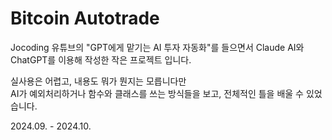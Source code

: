 # Bitcoin Autotrade

Jocoding 유튜브의 "GPT에게 맡기는 AI 투자 자동화"를 들으면서 Claude AI와 ChatGPT를 이용해 작성한 작은 프로젝트 입니다.

실사용은 어렵고, 내용도 뭐가 뭔지는 모릅니다만   
AI가 예외처리하거나 함수와 클래스를 쓰는 방식들을 보고, 전체적인 틀을 배울 수 있었습니다.

2024.09. - 2024.10.